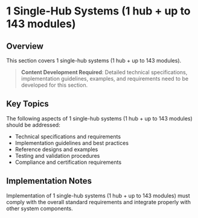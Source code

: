 # 1 Single-Hub Systems (1 hub + up to 143 modules)

## Overview

This section covers 1 single-hub systems (1 hub + up to 143 modules).

> **Content Development Required**: Detailed technical specifications, implementation guidelines, examples, and requirements need to be developed for this section.

## Key Topics

The following aspects of 1 single-hub systems (1 hub + up to 143 modules) should be addressed:

- Technical specifications and requirements
- Implementation guidelines and best practices
- Reference designs and examples
- Testing and validation procedures
- Compliance and certification requirements

## Implementation Notes

Implementation of 1 single-hub systems (1 hub + up to 143 modules) must comply with the overall standard requirements and integrate properly with other system components.

